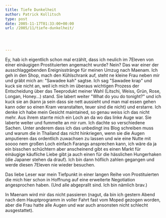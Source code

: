 ```yaml
---
title: Tiefe Dunkelheit
author: Patrick Kollitsch
type: post
date: 2005-11-17T01:33:00+00:00
url: /2005/11/tiefe-dunkelheit/




---
```

Ey, hab ich eigentlich schon mal erzählt, dass ich neulich im 7Eleven von einer einäugigen Prostituierten angemacht wurde? Nein? Das war einer der ausschlaggebenden Ereignisstränge für meinen Umzug nach Maenam. Ich geh in den Shop, mach den Kühlschrank auf, steht ne kleine Frau neben mir und gräbt mich an: "Sawadee kah" sagtse. Ich sag "Sawadee krap" und kuck sie nicht an, weil ich mich im überaus wichtigen Prozess der Entscheidung über das Teeprodukt meiner Wahl (Litschi, Weiss, Grün, Rose, Longan, Honey...) stand. Sie labert weiter "What do you do tonight?" und ich kuck sie an (kann ja sein dass sie nett aussieht und man mal essen gehen kann oder so einen Kram veranstalten, teuer sind die nicht) und erstarre. Ich denke ich habe mein Gesicht maintained, so genau weiss ich das nicht mehr. Aus ihrem starrte mich ein Loch an da wo das linke Auge war. Sie laberte weiter und fummelte an mir rum. Ich dachte so verschiedene Sachen. Unter anderem dass ich das unbedingt ins Blog schreiben muss und warum die in Thailand das nicht hinkriegen, wenn sie die Augen amputieren das ordentlich zuwachsen zu lassen und wie eine Nutte mit soooo nem großen Loch einfach Farangs ansprechen kann, ich wäre da ja ein bisschen schüchtern aber anscheinend gibt es einen Markt für einäugige käufliche Liebe gibt ja auch einen für die hässlichen Hungerhaken (die Japaner stehen da drauf). Ich bin dann höflich zahlen gegangen und werde diesen 7Eleven nie wieder besuchen.

Das liebe Leser war mein Tiefpunkt in einer langen Reihe von Prostituierten die mich hier schon in Hoffnung auf eine erweiterte Negotiation angesprochen haben. (Und alle abgeprallt sind. Ich bin nämlich brav.)

In Maenam wird mir das nicht passieren (nagut, da bin ich gestern Abend nach dem Hauptprogramm in voller Fahrt fast vom Moped gezogen worden, aber die Frau hatte alle Augen und war auch ansonsten nicht schlecht ausgestattet).
